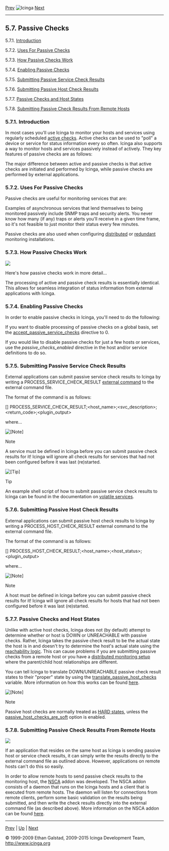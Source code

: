 [Prev](activechecks.md) ![Icinga](../images/logofullsize.png "Icinga") [Next](statetypes.md)

* * * * *

5.7. Passive Checks
-------------------

5.7.1. [Introduction](passivechecks.md#introduction)

5.7.2. [Uses For Passive Checks](passivechecks.md#usecases)

5.7.3. [How Passive Checks Work](passivechecks.md#howitworks)

5.7.4. [Enabling Passive Checks](passivechecks.md#enable)

5.7.5. [Submitting Passive Service Check
Results](passivechecks.md#servicecheckresults)

5.7.6. [Submitting Passive Host Check
Results](passivechecks.md#hostcheckresults)

5.7.7. [Passive Checks and Host States](passivechecks.md#hoststates)

5.7.8. [Submitting Passive Check Results From Remote
Hosts](passivechecks.md#checkresultsfromremotehosts)

### 5.7.1. Introduction

In most cases you'll use Icinga to monitor your hosts and services using
regularly scheduled [active
checks](activechecks.md "5.6. Active Checks"). Active checks can be
used to "poll" a device or service for status information every so
often. Icinga also supports a way to monitor hosts and services
passively instead of actively. They key features of passive checks are
as follows:



The major difference between active and passive checks is that active
checks are initiated and performed by Icinga, while passive checks are
performed by external applications.

### 5.7.2. Uses For Passive Checks

Passive checks are useful for monitoring services that are:



Examples of asynchronous services that lend themselves to being
monitored passively include SNMP traps and security alerts. You never
know how many (if any) traps or alerts you'll receive in a given time
frame, so it's not feasible to just monitor their status every few
minutes.

Passive checks are also used when configuring
[distributed](distributed.md "7.6. Distributed Monitoring") or
[redundant](redundancy.md "7.7. Redundant and Failover Network Monitoring")
monitoring installations.

### 5.7.3. How Passive Checks Work

![](../images/passivechecks.png)

Here's how passive checks work in more detail...





The processing of active and passive check results is essentially
identical. This allows for seamless integration of status information
from external applications with Icinga.

### 5.7.4. Enabling Passive Checks

In order to enable passive checks in Icinga, you'll need to do the
following:



If you want to disable processing of passive checks on a global basis,
set the
[accept\_passive\_service\_checks](configmain.md#configmain-accept_passive_service_checks)
directive to 0.

If you would like to disable passive checks for just a few hosts or
services, use the *passive\_checks\_enabled* directive in the host
and/or service definitions to do so.

### 5.7.5. Submitting Passive Service Check Results

External applications can submit passive service check results to Icinga
by writing a PROCESS\_SERVICE\_CHECK\_RESULT [external
command](extcommands.md "7.1. External Commands") to the external
command file.

The format of the command is as follows:

 [<timestamp>] PROCESS_SERVICE_CHECK_RESULT;<host_name>;<svc_description>;<return_code>;<plugin_output>
</code></pre>

where...






![[Note]](../images/note.png)

Note

A service must be defined in Icinga before you can submit passive check
results for it! Icinga will ignore all check results for services that
had not been configured before it was last (re)started.

![[Tip]](../images/tip.png)

Tip

An example shell script of how to submit passive service check results
to Icinga can be found in the documentation on [volatile
services](volatileservices.md "7.4. Volatile Services").

### 5.7.6. Submitting Passive Host Check Results

External applications can submit passive host check results to Icinga by
writing a PROCESS\_HOST\_CHECK\_RESULT external command to the external
command file.

The format of the command is as follows:

 [<timestamp>] PROCESS_HOST_CHECK_RESULT;<host_name>;<host_status>;<plugin_output>
</code></pre>

where...





![[Note]](../images/note.png)

Note

A host must be defined in Icinga before you can submit passive check
results for it! Icinga will ignore all check results for hosts that had
not been configured before it was last (re)started.

### 5.7.7. Passive Checks and Host States

Unlike with active host checks, Icinga does not (by default) attempt to
determine whether or host is DOWN or UNREACHABLE with passive checks.
Rather, Icinga takes the passive check result to be the actual state the
host is in and doesn't try to determine the host's actual state using
the [reachability
logic](networkreachability.md "5.10. Determining Status and Reachability of Network Hosts").
This can cause problems if you are submitting passive checks from a
remote host or you have a [distributed monitoring
setup](distributed.md "7.6. Distributed Monitoring") where the
parent/child host relationships are different.

You can tell Icinga to translate DOWN/UNREACHABLE passive check result
states to their "proper" state by using the
[translate\_passive\_host\_checks](configmain.md#configmain-translate_passive_host_checks)
variable. More information on how this works can be found
[here](passivestatetranslation.md "7.22. Passive Host State Translation").

![[Note]](../images/note.png)

Note

Passive host checks are normally treated as [HARD
states](statetypes.md "5.8. State Types"), unless the
[passive\_host\_checks\_are\_soft](configmain.md#configmain-passive_host_checks_are_soft)
option is enabled.

### 5.7.8. Submitting Passive Check Results From Remote Hosts

![](../images/nsca.png)

If an application that resides on the same host as Icinga is sending
passive host or service check results, it can simply write the results
directly to the external command file as outlined above. However,
applications on remote hosts can't do this so easily.

In order to allow remote hosts to send passive check results to the
monitoring host, the [NSCA](addons.md#addons-nsca) addon was
developed. The NSCA addon consists of a daemon that runs on the Icinga
hosts and a client that is executed from remote hosts. The daemon will
listen for connections from remote clients, perform some basic
validation on the results being submitted, and then write the check
results directly into the external command file (as described above).
More information on the NSCA addon can be found
[here](addons.md#addons-nsca).

* * * * *

[Prev](activechecks.md) | [Up](ch05.md) | [Next](statetypes.md)






© 1999-2009 Ethan Galstad, 2009-2015 Icinga Development Team,
http://www.icinga.org
